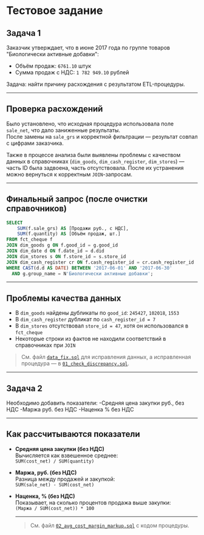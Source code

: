 # Тестовое задание

## Задача 1

Заказчик утверждает, что в июне 2017 года по группе товаров "Биологически активные добавки":

- Объём продаж: `6761.10` штук  
- Сумма продаж с НДС: `1 782 949.10` рублей

Задача: найти причину расхождения с результатом ETL-процедуры.

---

## Проверка расхождений

Было установлено, что исходная процедура использовала поле `sale_net`, что дало заниженные результаты.  
После замены на `sale_grs` и корректной фильтрации — результат совпал с цифрами заказчика.

Также в процессе анализа были выявлены проблемы с качеством данных в справочниках (`dim_goods`, `dim_cash_register`, `dim_stores`) — часть ID была задвоена, часть отсутствовала. После их устранения можно вернуться к корректным `JOIN`-запросам.

---

## Финальный запрос (после очистки справочников)

```sql
SELECT 
    SUM(f.sale_grs) AS [Продажи руб., с НДС],
    SUM(f.quantity) AS [Объём продаж, шт.]
FROM fct_cheque f
JOIN dim_goods g ON f.good_id = g.good_id
JOIN dim_date d ON f.date_id = d.did
JOIN dim_stores s ON f.store_id = s.store_id
JOIN dim_cash_register cr ON f.cash_register_id = cr.cash_register_id
WHERE CAST(d.d AS DATE) BETWEEN '2017-06-01' AND '2017-06-30'
  AND g.group_name = N'Биологически активные добавки';
```

---

## Проблемы качества данных

- В `dim_goods` найдены дубликаты по `good_id`: `245427`, `102018`, `1553`
- В `dim_cash_register` дубликат по `cash_register_id = 7`
- В `dim_stores` отсутствовал `store_id = 47`, хотя он использовался в `fct_cheque`
- Некоторые строки из фактов не находили соответствий в справочниках при `JOIN`

> См. файл [`data_fix.sql`](data_fix.sql) для исправления данных, а исправленная процедура — в [`01_check_discrepancy.sql`](01_check_discrepancy.sql).

---

## Задача 2

Необходимо добавить показатели:
-Средняя цена закупки руб., без НДС
-Маржа руб. без НДС
-Наценка % без НДС

---

## Как рассчитываются показатели

- **Средняя цена закупки (без НДС)**  
  Вычисляется как взвешенное среднее:  
  `SUM(cost_net) / SUM(quantity)`

- **Маржа, руб. (без НДС)**  
  Разница между продажей и закупкой:  
  `SUM(sale_net) - SUM(cost_net)`

- **Наценка, % (без НДС)**  
  Показывает, на сколько процентов продажа выше закупки:  
  `(Маржа / SUM(cost_net)) * 100`

  ---

  > См. файл [`02_avg_cost_margin_markup.sql`](02_avg_cost_margin_markup.sql) с кодом процедуры.
